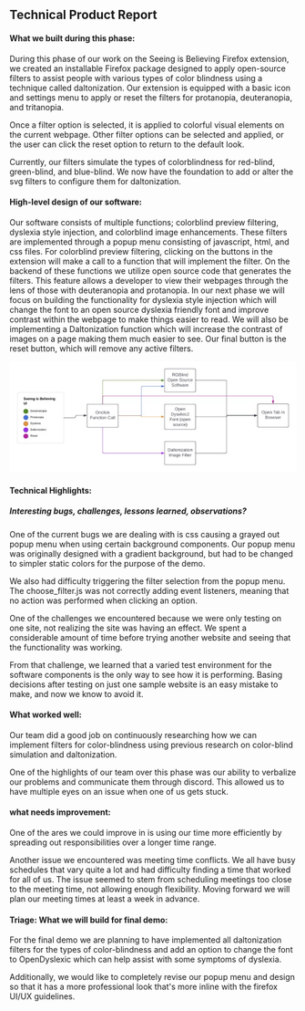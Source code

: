 ## Technical Product Report

#### What we built during this phase:

During this phase of our work on the Seeing is Believing Firefox extension, we created an installable Firefox package designed to apply open-source filters to assist people with various types of color blindness using a technique called daltonization. Our extension is equipped with a basic icon and settings menu to apply or reset the filters for protanopia, deuteranopia, and tritanopia.

Once a filter option is selected, it is applied to colorful visual elements on the current webpage. Other filter options can be selected and applied, or the user can click the reset option to return to the default look. 

Currently, our filters simulate the types of colorblindness for red-blind, green-blind, and blue-blind. We now have the foundation to add or alter the svg filters to configure them for daltonization.


#### High-level design of our software:

Our software consists of multiple functions; colorblind preview filtering, dyslexia style injection, and colorblind image enhancements. These filters are implemented through a popup menu consisting of javascript, html, and css files. For colorblind preview filtering, clicking on the buttons in the extension will make a call to a function that will implement the filter. On the backend of these functions we utilize open source code that generates the filters. This feature allows a developer to view their webpages through the lens of those with deuteranopia and protanopia. In our next phase we will focus on building the functionality for dyslexia style injection which will change the font to an open source dyslexia friendly font and improve contrast within the webpage to make things easier to read. We will also be implementing a Daltonization function which will increase the contrast of images on a page making them much easier to see. Our final button is the reset button, which will remove any active filters. 

![Alt text](https://github.com/James-Yokley/cs4540Group4/blob/main/doc/phase2/Seeing_Believing_Overview-2.jpg)


#### Technical Highlights:
##### Interesting bugs, challenges, lessons learned, observations?

One of the current bugs we are dealing with is css causing a grayed out popup menu when using certain background components. Our popup menu was originally designed with a gradient background, but had to be changed to simpler static colors for the purpose of the demo.

We also had difficulty triggering the filter selection from the popup menu. The choose_filter.js was not correctly adding event listeners, meaning that no action was performed when clicking an option.

One of the challenges we encountered because we were only testing on one site, not realizing the site was having an effect. We spent a considerable amount of time before trying another website and seeing that the functionality was working.

From that challenge, we learned that a varied test environment for the software components is the only way to see how it is performing. Basing decisions after testing on just one sample website is an easy mistake to make, and now we know to avoid it.


#### What worked well:

Our team did a good job on continuously researching how we can implement filters for color-blindness using previous research on color-blind simulation and daltonization. 

One of the highlights of our team over this phase was our ability to verbalize our problems and communicate them through discord. This allowed us to have multiple eyes on an issue when one of us gets stuck. 


#### what needs improvement:

One of the ares we could improve in is using our time more efficiently by spreading out responsibilities over a longer time range.

Another issue we encountered was meeting time conflicts. We all have busy schedules that vary quite a lot and had difficulty finding a time that worked for all of us. The issue seemed to stem from scheduling meetings too close to the meeting time, not allowing enough flexibility. Moving forward we will plan our meeting times at least a week in advance.

#### Triage: What we will build for final demo:

For the final demo we are planning to have implemented all daltonization filters for the types of color-blindness and add an option to change the font to OpenDyslexic which can help assist with some symptoms of dyslexia. 

Additionally, we would like to completely revise our popup menu and design so that it has a more professional look that's more inline with the firefox UI/UX guidelines.
